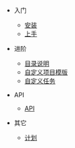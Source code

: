 - 入门
  - [安装](zh-cn/install)
  - [上手](zh-cn/start)
  
- 进阶
  - [目录说明](zh-cn/dir)
  - [自定义项目模版](zh-cn/template)
  - [自定义任务](zh-cn/task)
  
- API
  - [API](zh-cn/api)

- 其它
  - [计划](zh-cn/plan)
